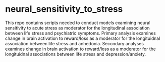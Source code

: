 # neural_sensitivity_to_stress
This repo contains scripts needed to conduct models examining neural sensitivity to acute stress as moderator for the longitudinal association between life stress and psychiatric symptoms. Primary analysis examines change in brain activation to reward/loss as a moderator for the longituidnal association between life stress and anhedonia. Secondary analyses examines change in brain activation to reward/loss as a moderator for the longituidnal associations between life stress and depression/anxiety. 
